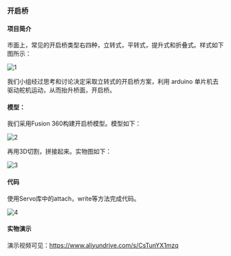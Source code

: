 ### 开启桥

#### 项目简介

市面上，常见的开启桥类型右四种，立转式，平转式，提升式和折叠式。样式如下图所示：

![1](http://rdh7dk38q.hn-bkt.clouddn.com/img/1.png)

我们小组经过思考和讨论决定采取立转式的开启桥方案，利用 arduino 单片机去驱动舵机运动，从而抬升桥面，开启桥。

#### 模型：

我们采用Fusion 360构建开启桥模型。模型如下：

![2](http://rdh7dk38q.hn-bkt.clouddn.com/img/2.png)

再用3D切割，拼接起来。实物图如下：

![3](http://rdh7dk38q.hn-bkt.clouddn.com/img/3.png)

#### 代码

使用Servo库中的attach，write等方法完成代码。

![4](http://rdh7dk38q.hn-bkt.clouddn.com/img/4.png)

#### 实物演示

演示视频可见：https://www.aliyundrive.com/s/CsTunYX1mzq
